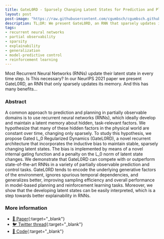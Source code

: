```yaml
---
title: GateL0RD - Sparsely Changing Latent States for Prediction and Planning in POMDPs
layout: post
post-image: "https://raw.githubusercontent.com/cgumbsch/cgumbsch.github.io/master/assets/images/gatel0rd_BB.gif"
description: TL;DR: We present GateL0RD, an RNN that sparsely updates its latent states, for prediction and control with better generalization, longer memorization abilities, and explainable latent states.
tags:
- recurrent neural networks
- partial observability
- sparsity
- explainability
- generalization
- model-predictive control
- reinforcement learning
---
```


Most Recurrent Neural Networks (RNNs) update their latent state in every time step. Is This necessary? In our NeurIPS 2021 paper we present GateL0RD, an RNN that only sparsely updates its memory. And this has many benefits...

### Abstract

A common approach to prediction and planning in partially observable domains is to use recurrent neural networks (RNNs), which ideally develop and maintain a latent memory about hidden, task-relevant factors. We hypothesize that many of these hidden factors in the physical world are constant over time, changing only sparsely. To study this hypothesis, we propose Gated L_0 Regularized Dynamics (GateL0RD), a novel recurrent architecture that incorporates the inductive bias to maintain stable, sparsely changing latent states.  The bias is implemented by means of a novel internal gating function and a penalty on the L_0 norm of latent state changes. We demonstrate that GateL0RD can compete with or outperform state-of-the-art RNNs in a variety of partially observable prediction and control tasks. GateL0RD tends to encode the underlying generative factors of the environment, ignores spurious temporal dependencies, and generalizes better, improving sampling efficiency and overall performance in model-based planning and reinforcement learning tasks. Moreover, we show that the developing latent states can be easily interpreted, which is a step towards better explainability in RNNs.


### More information
- [:scroll: Paper](https://openreview.net/pdf?id=-VjKyYX-PI9){:target="_blank"}
- [:bird: Twitter thread](https://twitter.com/cgumbsch/status/1464149692355334149?s=20&t=jNkRLTfjouHmcVLAQrA1rQ){:target="_blank"}
- [:snake: Code](https://github.com/martius-lab/GateL0RD){:target="_blank"}
